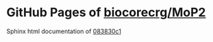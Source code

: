 GitHub Pages of [biocorecrg/MoP2](https://github.com/biocorecrg/MoP2.git)
===
Sphinx html documentation of [083830c1](https://github.com/biocorecrg/MoP2/tree/083830c113bd414b81da693fbf0dc5dbc2a4e51a)
